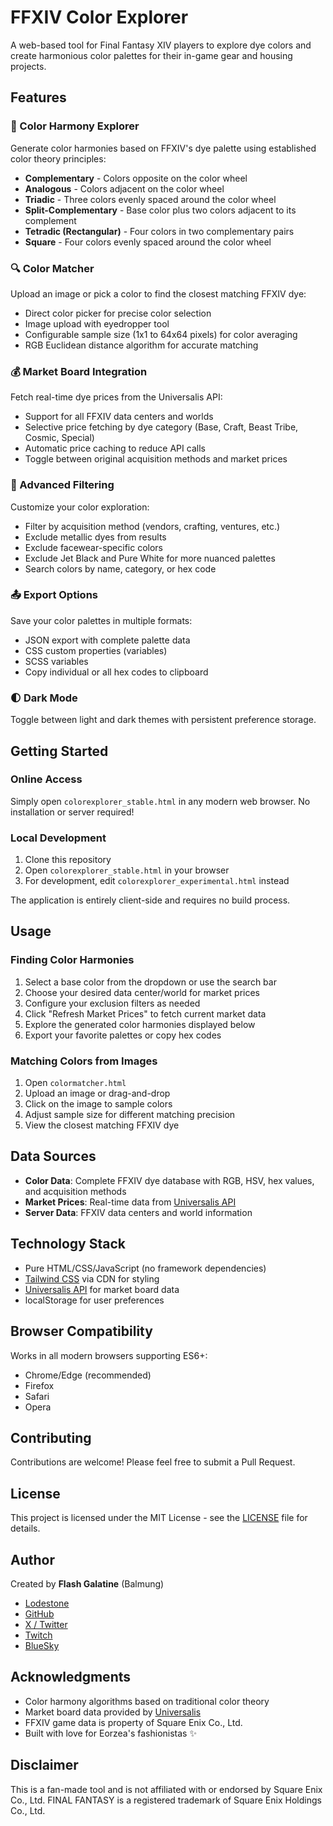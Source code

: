 # FFXIV Color Explorer

A web-based tool for Final Fantasy XIV players to explore dye colors and create harmonious color palettes for their in-game gear and housing projects.

## Features

### 🎨 Color Harmony Explorer
Generate color harmonies based on FFXIV's dye palette using established color theory principles:
- **Complementary** - Colors opposite on the color wheel
- **Analogous** - Colors adjacent on the color wheel
- **Triadic** - Three colors evenly spaced around the color wheel
- **Split-Complementary** - Base color plus two colors adjacent to its complement
- **Tetradic (Rectangular)** - Four colors in two complementary pairs
- **Square** - Four colors evenly spaced around the color wheel

### 🔍 Color Matcher
Upload an image or pick a color to find the closest matching FFXIV dye:
- Direct color picker for precise color selection
- Image upload with eyedropper tool
- Configurable sample size (1x1 to 64x64 pixels) for color averaging
- RGB Euclidean distance algorithm for accurate matching

### 💰 Market Board Integration
Fetch real-time dye prices from the Universalis API:
- Support for all FFXIV data centers and worlds
- Selective price fetching by dye category (Base, Craft, Beast Tribe, Cosmic, Special)
- Automatic price caching to reduce API calls
- Toggle between original acquisition methods and market prices

### 🎯 Advanced Filtering
Customize your color exploration:
- Filter by acquisition method (vendors, crafting, ventures, etc.)
- Exclude metallic dyes from results
- Exclude facewear-specific colors
- Exclude Jet Black and Pure White for more nuanced palettes
- Search colors by name, category, or hex code

### 📤 Export Options
Save your color palettes in multiple formats:
- JSON export with complete palette data
- CSS custom properties (variables)
- SCSS variables
- Copy individual or all hex codes to clipboard

### 🌓 Dark Mode
Toggle between light and dark themes with persistent preference storage.

## Getting Started

### Online Access
Simply open `colorexplorer_stable.html` in any modern web browser. No installation or server required!

### Local Development
1. Clone this repository
2. Open `colorexplorer_stable.html` in your browser
3. For development, edit `colorexplorer_experimental.html` instead

The application is entirely client-side and requires no build process.

## Usage

### Finding Color Harmonies
1. Select a base color from the dropdown or use the search bar
2. Choose your desired data center/world for market prices
3. Configure your exclusion filters as needed
4. Click "Refresh Market Prices" to fetch current market data
5. Explore the generated color harmonies displayed below
6. Export your favorite palettes or copy hex codes

### Matching Colors from Images
1. Open `colormatcher.html`
2. Upload an image or drag-and-drop
3. Click on the image to sample colors
4. Adjust sample size for different matching precision
5. View the closest matching FFXIV dye

## Data Sources

- **Color Data**: Complete FFXIV dye database with RGB, HSV, hex values, and acquisition methods
- **Market Prices**: Real-time data from [Universalis API](https://universalis.app/)
- **Server Data**: FFXIV data centers and world information

## Technology Stack

- Pure HTML/CSS/JavaScript (no framework dependencies)
- [Tailwind CSS](https://tailwindcss.com/) via CDN for styling
- [Universalis API](https://universalis.app/) for market board data
- localStorage for user preferences

## Browser Compatibility

Works in all modern browsers supporting ES6+:
- Chrome/Edge (recommended)
- Firefox
- Safari
- Opera

## Contributing

Contributions are welcome! Please feel free to submit a Pull Request.

## License

This project is licensed under the MIT License - see the [LICENSE](LICENSE) file for details.

## Author

Created by **Flash Galatine** (Balmung)

- [Lodestone](https://na.finalfantasyxiv.com/lodestone/character/7677106/)
- [GitHub](https://github.com/FlashGalatine)
- [X / Twitter](https://x.com/AsheJunius)
- [Twitch](https://www.twitch.tv/flashgalatine)
- [BlueSky](https://bsky.app/profile/flashgalatine.bsky.social)

## Acknowledgments

- Color harmony algorithms based on traditional color theory
- Market board data provided by [Universalis](https://universalis.app/)
- FFXIV game data is property of Square Enix Co., Ltd.
- Built with love for Eorzea's fashionistas ✨

## Disclaimer

This is a fan-made tool and is not affiliated with or endorsed by Square Enix Co., Ltd. FINAL FANTASY is a registered trademark of Square Enix Holdings Co., Ltd.
